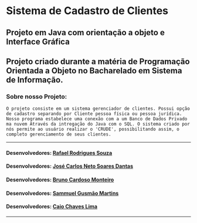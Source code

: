 # Sistema de Cadastro de Clientes
## Projeto em Java com orientação a objeto e Interface Gráfica
Projeto criado durante a matéria de Programação Orientada a Objeto no Bacharelado em Sistema de Informação.
---------------------------------------------------------------------------------------------------------------
### Sobre nosso Projeto:
    O projeto consiste em um sistema gerenciador de clientes. Possui opção de cadastro separando por Cliente pessoa física ou pessoa jurídica. Nosso programa estabelece uma conexão com a um Banco de Dados Privado ma nuvem Através da intregação do Java com o SQL. O sistema criado por nós permite ao usuário realizar o 'CRUDE', possibilitando assim, o completo gerenciamento de seus clientes.
---------------------------------------------------------------------------------------------------------------
#### Desenvolvedores: [Rafael Rodrigues Souza]((https://github.com/RafGuiro))
#### Desenvolvedores: [José Carlos Neto Soares Dantas](https://github.com/JoseCarlosNSD)
#### Desenvolvedores: [Bruno Cardoso Monteiro](https://github.com/brunocardsx)
#### Desenvolvedores: [Sammuel Gusmão Martins](https://github.com/SammMartins)
#### Desenvolvedores: [Caio Chaves Lima](https://github.com/CaioCL1)
---------------------------------------------------------------------------------------------------------------
